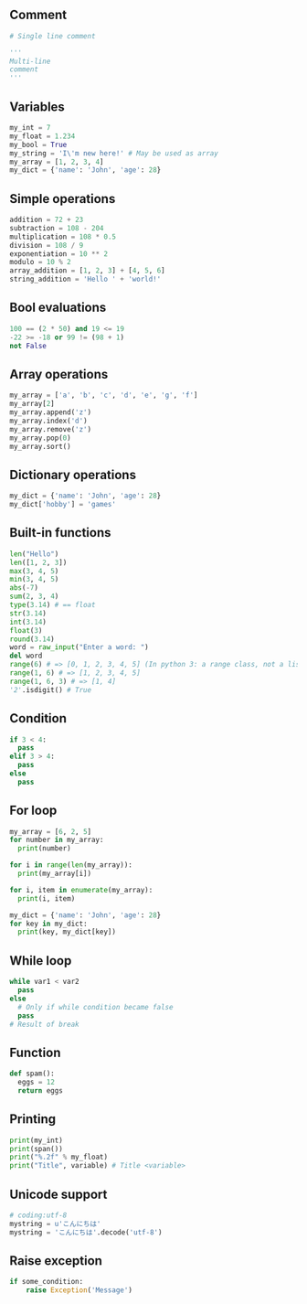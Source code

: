 ---
---

## Comment
```python
# Single line comment

'''
Multi-line
comment
'''
```

## Variables
```python
my_int = 7
my_float = 1.234
my_bool = True
my_string = 'I\'m new here!' # May be used as array
my_array = [1, 2, 3, 4]
my_dict = {'name': 'John', 'age': 28}
```

## Simple operations
```python
addition = 72 + 23
subtraction = 108 - 204
multiplication = 108 * 0.5
division = 108 / 9
exponentiation = 10 ** 2
modulo = 10 % 2
array_addition = [1, 2, 3] + [4, 5, 6]
string_addition = 'Hello ' + 'world!'
```

## Bool evaluations
```python
100 == (2 * 50) and 19 <= 19
-22 >= -18 or 99 != (98 + 1)
not False
```

## Array operations
```python
my_array = ['a', 'b', 'c', 'd', 'e', 'g', 'f']
my_array[2]
my_array.append('z')
my_array.index('d')
my_array.remove('z')
my_array.pop(0)
my_array.sort()
```

## Dictionary operations
```python
my_dict = {'name': 'John', 'age': 28}
my_dict['hobby'] = 'games'
```

## Built-in functions
```python
len("Hello")
len([1, 2, 3])
max(3, 4, 5)
min(3, 4, 5)
abs(-7)
sum(2, 3, 4)
type(3.14) # == float
str(3.14)
int(3.14)
float(3)
round(3.14)
word = raw_input("Enter a word: ")
del word
range(6) # => [0, 1, 2, 3, 4, 5] (In python 3: a range class, not a list)
range(1, 6) # => [1, 2, 3, 4, 5]
range(1, 6, 3) # => [1, 4]
'2'.isdigit() # True
```

## Condition
```python
if 3 < 4:
  pass
elif 3 > 4:
  pass
else
  pass
```

## For loop
```python
my_array = [6, 2, 5]
for number in my_array:
  print(number)

for i in range(len(my_array)):
  print(my_array[i])

for i, item in enumerate(my_array):
  print(i, item)

my_dict = {'name': 'John', 'age': 28}
for key in my_dict:
  print(key, my_dict[key])
```

## While loop
```python
while var1 < var2
  pass
else
  # Only if while condition became false
  pass
# Result of break
```

## Function
```python
def spam():
  eggs = 12
  return eggs
```

## Printing
```python
print(my_int)
print(span())
print("%.2f" % my_float)
print("Title", variable) # Title <variable>
```

## Unicode support
```python
# coding:utf-8
mystring = u'こんにちは'
mystring = 'こんにちは'.decode('utf-8')
```

## Raise exception
```python
if some_condition:
    raise Exception('Message')
```

